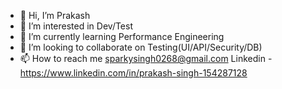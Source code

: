- 👋 Hi, I’m Prakash
- 👀 I’m interested in Dev/Test
- 🌱 I’m currently learning Performance Engineering
- 💞️ I’m looking to collaborate on Testing(UI/API/Security/DB)
- 📫 How to reach me sparkysingh0268@gmail.com
     Linkedin - https://www.linkedin.com/in/prakash-singh-154287128


<!---
sparky0268/sparky0268 is a ✨ special ✨ repository because its `README.md` (this file) appears on your GitHub profile.
You can click the Preview link to take a look at your changes.
--->
